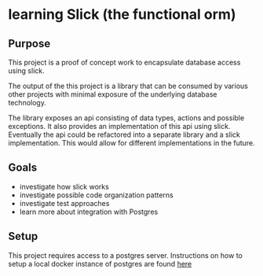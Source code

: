 # learning Slick (the functional orm)

## Purpose
This project is a proof of concept work to encapsulate database access using slick.

The output of the this project is a library that can be consumed by various other projects with minimal exposure of the underlying database technology.

The library exposes an api consisting of data types, actions and possible exceptions.  It also provides an implementation of this api using slick.   Eventually the api could be refactored into a separate library and a slick implementation.  This would allow for different implementations in the future.

## Goals
 - investigate how slick works
 - investigate possible code organization patterns
 - investigate test approaches
 - learn more about integration with Postgres

## Setup
This project requires access to a postgres server.
Instructions on how to setup a local docker instance of postgres are found [here](localPosgres.md)